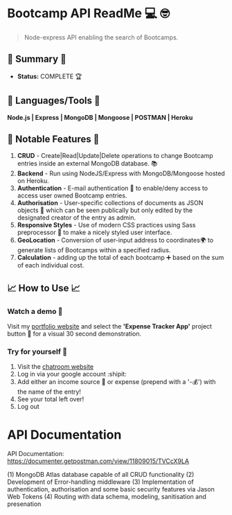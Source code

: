 # Bootcamp API ReadMe 💻 :nerd_face:
> Node-express API enabling the search of Bootcamps.

## :satellite: Summary :satellite:
   - __Status:__ COMPLETE 🏆

## :hammer: Languages/Tools :hammer:
__Node.js | Express | MongoDB | Mongoose | POSTMAN | Heroku__

## 🔬 Notable Features 🔬


1. __CRUD__ - Create|Read|Update|Delete operations to change Bootcamp entries inside an external MongoDB database. :books:
2. __Backend__ - Run using NodeJS/Express with MongoDB/Mongoose hosted on Heroku.
3. __Authentication__ - E-mail authentication :cop: to enable/deny access to access user owned Bootcamp entries. 
4. __Authorisation__ - User-specific collections of documents as JSON objects :bookmark: which can be seen publically but only edited by the designated creator of the entry as admin.
5. __Responsive Styles__ - Use of modern CSS practices using Sass preprocessor :nail_care: to make a nicely styled user interface.
6. __GeoLocation__ - Conversion of user-input address to coordinates:earth_africa: to generate lists of Bootcamps within a specified radius.
7. __Calculation__ - adding up the total of each bootcamp :heavy_plus_sign: based on the sum of each individual cost.

## :chart_with_upwards_trend: How to Use :chart_with_upwards_trend:
### Watch a demo :movie_camera:
Visit my [portfolio website](https://tobymould.com/) and select the __'Expense Tracker App'__ project button :black_square_button: for a visual 30 second demonstration.

### Try for yourself :raised_hands:
1. Visit the [chatroom website](https://expense-tracker-223d5.web.app/)
2. Log in via your google account :shipit:
3. Add either an income source :money_with_wings: or expense (prepend with a '-:moneybag:') with the name of the entry!
4. See your total left over!
5. Log out 


# API Documentation
API Documentation: https://documenter.getpostman.com/view/11809015/TVCcX9LA

(1) MongoDB Atlas database capable of all CRUD functionality
(2) Development of Error-handling middleware
(3) Implementation of authentication, authorisation and some basic security features via Jason Web Tokens
(4) Routing with data schema, modeling, sanitisation and presenation
